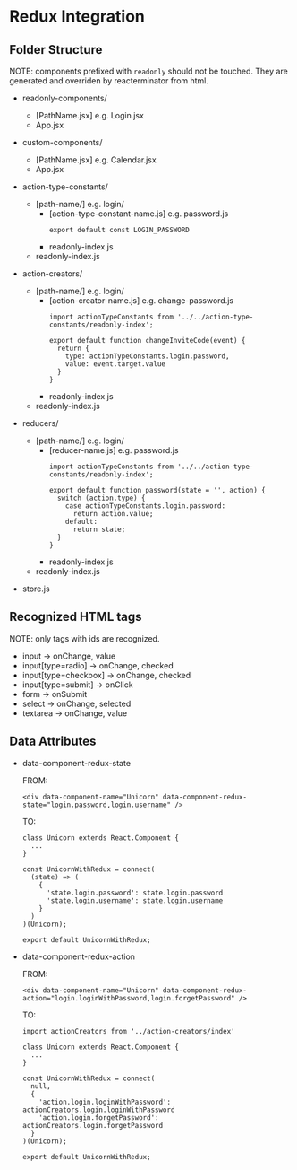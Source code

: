 # Redux Integration

## Folder Structure

NOTE: components prefixed with `readonly` should not be touched.
They are generated and overriden by reacterminator from html.

- readonly-components/
  - [PathName.jsx] e.g. Login.jsx
  - App.jsx

- custom-components/
  - [PathName.jsx] e.g. Calendar.jsx
  - App.jsx

- action-type-constants/
  - [path-name/] e.g. login/
    - [action-type-constant-name.js] e.g. password.js
      ```
      export default const LOGIN_PASSWORD
      ```
    - readonly-index.js
  - readonly-index.js

- action-creators/
  - [path-name/] e.g. login/
    - [action-creator-name.js] e.g. change-password.js
      ```
      import actionTypeConstants from '../../action-type-constants/readonly-index';

      export default function changeInviteCode(event) {
        return {
          type: actionTypeConstants.login.password,
          value: event.target.value
        }
      }
      ```
    - readonly-index.js
  - readonly-index.js

- reducers/
  - [path-name/] e.g. login/
    - [reducer-name.js] e.g. password.js
      ```
      import actionTypeConstants from '../../action-type-constants/readonly-index';

      export default function password(state = '', action) {
        switch (action.type) {
          case actionTypeConstants.login.password:
            return action.value;
          default:
            return state;
        }
      }
      ```
    - readonly-index.js
  - readonly-index.js
- store.js

## Recognized HTML tags

NOTE: only tags with ids are recognized.

- input -> onChange, value
- input[type=radio] -> onChange, checked
- input[type=checkbox] -> onChange, checked
- input[type=submit] -> onClick
- form -> onSubmit
- select -> onChange, selected
- textarea -> onChange, value

## Data Attributes

- data-component-redux-state

  FROM:
  ```
  <div data-component-name="Unicorn" data-component-redux-state="login.password,login.username" />
  ```

  TO:
  ```
  class Unicorn extends React.Component {
    ...
  }

  const UnicornWithRedux = connect(
    (state) => (
      {
        'state.login.password': state.login.password
        'state.login.username': state.login.username
      }
    )
  )(Unicorn);

  export default UnicornWithRedux;
  ```

- data-component-redux-action

  FROM:
  ```
  <div data-component-name="Unicorn" data-component-redux-action="login.loginWithPassword,login.forgetPassword" />
  ```

  TO:
  ```
  import actionCreators from '../action-creators/index'

  class Unicorn extends React.Component {
    ...
  }

  const UnicornWithRedux = connect(
    null,
    {
      'action.login.loginWithPassword': actionCreators.login.loginWithPassword
      'action.login.forgetPassword': actionCreators.login.forgetPassword
    }
  )(Unicorn);

  export default UnicornWithRedux;
  ```
